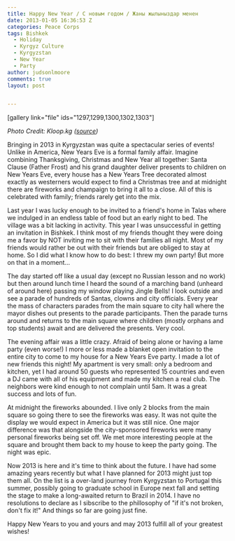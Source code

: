 ```yaml
---
title: Happy New Year / С новым годом / Жаны жылыныздар менен
date: 2013-01-05 16:36:53 Z
categories: Peace Corps
tags: Bishkek
  - Holiday
  - Kyrgyz Culture
  - Kyrgyzstan
  - New Year
  - Party
author: judsonlmoore
comments: true
layout: post


---
```


[gallery link="file" ids="1297,1299,1300,1302,1303"]

_Photo Credit: Kloop.kg ([source](http://kloop.kg/blog/kloop_galleries/fejerverki-nad-bishkekom/))_

Bringing in 2013 in Kyrgyzstan was quite a spectacular series of events! Unlike in America, New Years Eve is a formal family affair. Imagine combining Thanksgiving, Christmas and New Year all together: Santa Clause (Father Frost) and his grand daughter deliver presents to children on New Years Eve, every house has a New Years Tree decorated almost exactly as westerners would expect to find a Christmas tree and at midnight there are fireworks and champaign to bring it all to a close. All of this is celebrated with family; friends rarely get into the mix.

Last year I was lucky enough to be invited to a friend's home in Talas where we indulged in an endless table of food but an early night to bed. The village was a bit lacking in activity. This year I was unsuccessful in getting an invitation in Bishkek. I think most of my friends thought they were doing me a favor by NOT inviting me to sit with their families all night. Most of my friends would rather be out with their friends but are obliged to stay at home. So I did what I know how to do best: I threw my own party! But more on that in a moment...

The day started off like a usual day (except no Russian lesson and no work) but then around lunch time I heard the sound of a marching band (unheard of around here) passing my window playing Jingle Bells! I look outside and see a parade of hundreds of Santas, clowns and city officials. Every year the mass of characters parades from the main square to city hall where the mayor dishes out presents to the parade participants. Then the parade turns around and returns to the main square where children (mostly orphans and top students) await and are delivered the presents. Very cool.

The evening affair was a little crazy. Afraid of being alone or having a lame party (even worse!) I more or less made a blanket open invitation to the entire city to come to my house for a New Years Eve party. I made a lot of new friends this night! My apartment is very small: only a bedroom and kitchen, yet I had around 50 guests who represented 15 countries and even a DJ came with all of his equipment and made my kitchen a real club. The neighbors were kind enough to not complain until 5am. It was a great success and lots of fun.

At midnight the fireworks abounded. I live only 2 blocks from the main square so going there to see the fireworks was easy. It was not quite the display we would expect in America but it was still nice. One major difference was that alongside the city-sponsored fireworks were many personal fireworks being set off. We met more interesting people at the square and brought them back to my house to keep the party going. The night was epic.

Now 2013 is here and it's time to think about the future. I have had some amazing years recently but what I have planned for 2013 might just top them all. On the list is a over-land journey from Kyrgyzstan to Portugal this summer, possibly going to graduate school in Europe next fall and setting the stage to make a long-awaited return to Brazil in 2014. I have no resolutions to declare as I sibscribe to the phillosophy of "if it's not broken, don't fix it!" And things so far are going just fine.

Happy New Years to you and yours and may 2013 fulfill all of your greatest wishes!
